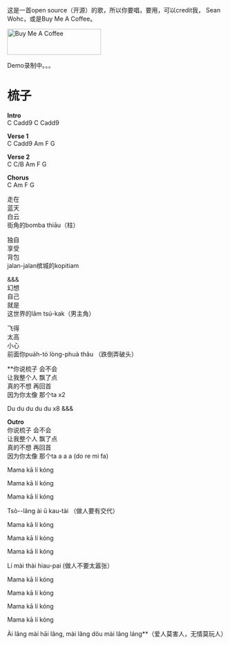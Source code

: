  这是一首open source（开源）的歌，所以你要唱，要用，可以credit我， Sean Wohc，或是Buy Me A Coffee。  

 <a href="https://www.buymeacoffee.com/seanwohcc" target="_blank"><img src="https://cdn.buymeacoffee.com/buttons/v2/default-red.png" alt="Buy Me A Coffee" style="height: 60px !important;width: 217px !important;" ></a>
 
 Demo录制中。。。
 
 # 梳子 

**Intro**  
C Cadd9 C Cadd9

**Verse 1**  
C Cadd9 Am F G

**Verse 2**  
C C/B Am F G

**Chorus**  
C Am F G

走在  
蓝天  
白云  
街角的bomba thiāu（柱） 

独自  
享受  
背包  
jalan-jalan槟城的kopitiam

&&&  
幻想  
自己  
就是  
这世界的lâm tsú-kak（男主角）

飞得  
太高  
小心  
前面你pua̍h-tó lòng-phuà thâu （跌倒弄破头）


**你说梳子  会不会  
让我整个人  飘了点  
真的不想  再回首  
因为你太像  那个ta x2  

Du du du du du x8 &&&



**Outro**  
你说梳子  会不会  
让我整个人  飘了点  
真的不想  再回首  
因为你太像  那个ta a a a (do re mi fa)  

Mama kā lí kóng

Mama kā lí kóng

Mama kā lí kóng

Tsò--lâng ài ū kau-tài （做人要有交代）

Mama kā lí kóng

Mama kā lí kóng

Mama kā lí kóng

Lí mài thài hiau-pai (做人不要太嚣张）

Mama kā lí kóng

Mama kā lí kóng

Mama kā lí kóng

Mama kā lí kóng

Ài lâng mài hāi lâng, mài lâng dôu mài lâng láng**（爱人莫害人，无情莫玩人）
